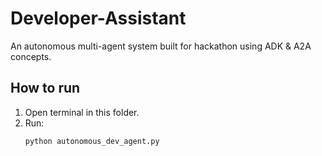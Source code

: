 # Developer-Assistant
An autonomous multi-agent system built for hackathon using ADK &amp; A2A concepts.
## How to run
1. Open terminal in this folder.
2. Run:
   ```bash
   python autonomous_dev_agent.py

